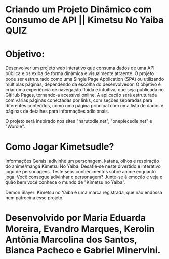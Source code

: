 # Criando um Projeto Dinâmico com Consumo de API || Kimetsu No Yaiba QUIZ

# Objetivo: 
Desenvolver um projeto web interativo que consuma dados de uma API pública e os exiba de forma dinâmica e visualmente atraente. O projeto pode ser estruturado como uma Single Page Application (SPA) ou utilizando múltiplas páginas, dependendo da escolha do desenvolvedor. O objetivo é criar uma experiência de navegação fluida e intuitiva, que seja publicada no GitHub Pages, tornando-a acessível online. 
A aplicação será estruturada com várias páginas conectadas por links, com seções separadas para diferentes conteúdos, como uma página principal com uma lista de dados e páginas de detalhes para informações adicionais. 

O projeto será inspirado nos sites "narutodle.net", "onepiecedle.net" e "Wordle".


# Como Jogar Kimetsudle?
Informações Gerais: adivinhe um personagem, katana, olhos e respiração do anime/mangá Kimetsu No Yaiba.
Desafie-se neste divertido e interativo jogo de personagens. Teste seus conhecimentos sobre anime enquanto joga. Você consegue adivinhar o personagem? Junte-se à emoção e veja o quão bem você conhece o mundo de "Kimetsu no Yaiba".






Demon Slayer: Kimetsu no Yaiba é uma marca registrada, que não endossa nem patrocina esse projeto.

# Desenvolvido por Maria Eduarda Moreira, Evandro Marques, Kerolin Antônia Marcolina dos Santos, Bianca Pacheco e Gabriel Minervini.